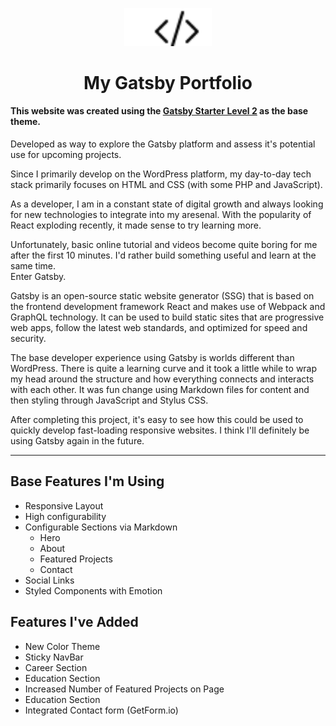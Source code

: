 

<p align="center">
  <img alt="Level 2" src="./src/assets/logo.svg" width="140" />
</p>
<h1 align="center">
  My Gatsby Portfolio 
</h1>

<h4>
  This website was created using the <a href=https://github.com/Knochenmark/gatsby-starter-level-2" target="_blank">Gatsby Starter Level 2</a> as the base theme.
</h4>

Developed as way to explore the Gatsby platform and assess it's potential use for upcoming projects. 

Since I primarily develop on the WordPress platform, my day-to-day tech stack primarily focuses on HTML and CSS (with some PHP and JavaScript).  

As a developer, I am in a constant state of digital growth and always looking for new technologies to integrate into my aresenal.  With the popularity of React exploding recently, it made sense to try learning more.  

Unfortunately, basic online tutorial and videos become quite boring for me after the first 10 minutes. I'd rather build something useful and learn at the same time.  
Enter Gatsby.

Gatsby is an open-source static website generator (SSG) that is based on the frontend development framework React and makes use of Webpack and GraphQL technology. It can be used to build static sites that are progressive web apps, follow the latest web standards, and optimized for speed and security.

The base developer experience using Gatsby is worlds different than WordPress.  There is quite a learning curve and it took a little while to wrap my head around the structure and how everything connects and interacts with each other. It was fun change using Markdown files for content and then styling through JavaScript and Stylus CSS. 

After completing this project, it's easy to see how this could be used to quickly develop fast-loading responsive websites.  I think I'll definitely be using Gatsby again in the future.

---
## Base Features I'm Using

- Responsive Layout
- High configurability
- Configurable Sections via Markdown
  - Hero
  - About
  - Featured Projects
  - Contact
- Social Links
- Styled Components with Emotion

## Features I've Added

- New Color Theme
- Sticky NavBar
- Career Section
- Education Section
- Increased Number of Featured Projects on Page
- Education Section
- Integrated Contact form (GetForm.io)



